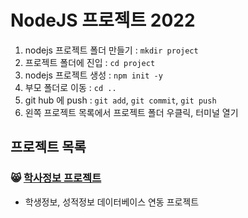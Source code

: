 # NodeJS 프로젝트 2022

1. nodejs 프로젝트 폴더 만들기 : `mkdir project`
2. 프로젝트 폴더에 진입 : `cd project`
3. nodejs 프로젝트 생성 : `npm init -y`
4. 부모 폴더로 이동 : `cd ..`
5. git hub 에 push : `git add`, `git commit`, `git push`
6. 왼쪽 프로젝트 목록에서 프로젝트 폴더 우클릭,
   터미널 열기

## 프로젝트 목록

### :smile_cat: [학사정보 프로젝트](https://github.com/Preznt/Biz_NodeJS_2022_10/tree/master/Node_06)

- 학생정보, 성적정보 데이터베이스 연동 프로젝트
